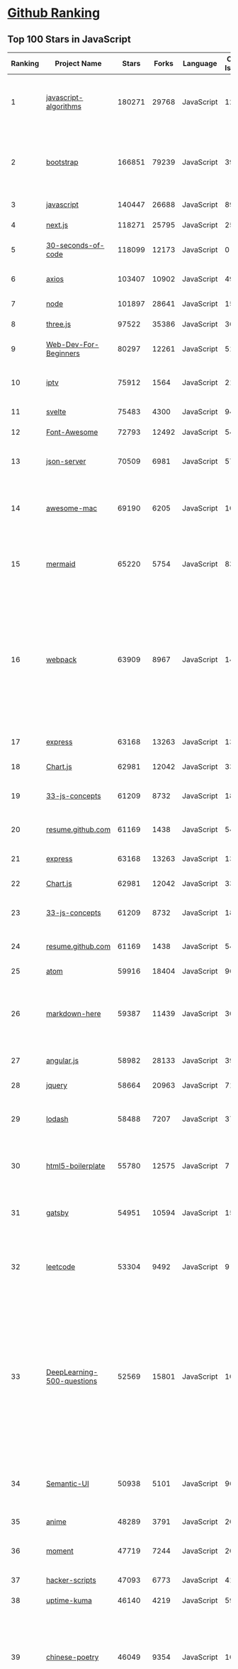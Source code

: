 [Github Ranking](../README.md)
==========

## Top 100 Stars in JavaScript

| Ranking | Project Name | Stars | Forks | Language | Open Issues | Description | Last Commit |
| ------- | ------------ | ----- | ----- | -------- | ----------- | ----------- | ----------- |
| 1 | [javascript-algorithms](https://github.com/trekhleb/javascript-algorithms) | 180271 | 29768 | JavaScript | 122 | 📝 Algorithms and data structures implemented in JavaScript with explanations and links to further readings | 2024-02-13T14:12:33Z |
| 2 | [bootstrap](https://github.com/twbs/bootstrap) | 166851 | 79239 | JavaScript | 394 | The most popular HTML, CSS, and JavaScript framework for developing responsive, mobile first projects on the web. | 2024-02-18T15:39:54Z |
| 3 | [javascript](https://github.com/airbnb/javascript) | 140447 | 26688 | JavaScript | 89 | JavaScript Style Guide | 2024-02-18T18:36:49Z |
| 4 | [next.js](https://github.com/vercel/next.js) | 118271 | 25795 | JavaScript | 2567 | The React Framework | 2024-02-19T09:44:54Z |
| 5 | [30-seconds-of-code](https://github.com/Chalarangelo/30-seconds-of-code) | 118099 | 12173 | JavaScript | 0 | Short code snippets for all your development needs | 2024-02-18T18:25:04Z |
| 6 | [axios](https://github.com/axios/axios) | 103407 | 10902 | JavaScript | 496 | Promise based HTTP client for the browser and node.js | 2024-02-19T07:23:06Z |
| 7 | [node](https://github.com/nodejs/node) | 101897 | 28641 | JavaScript | 1512 | Node.js JavaScript runtime ✨🐢🚀✨ | 2024-02-19T09:08:54Z |
| 8 | [three.js](https://github.com/mrdoob/three.js) | 97522 | 35386 | JavaScript | 364 | JavaScript 3D Library. | 2024-02-19T09:19:10Z |
| 9 | [Web-Dev-For-Beginners](https://github.com/microsoft/Web-Dev-For-Beginners) | 80297 | 12261 | JavaScript | 51 | 24 Lessons, 12 Weeks, Get Started as a Web Developer | 2024-02-13T05:43:22Z |
| 10 | [iptv](https://github.com/iptv-org/iptv) | 75912 | 1564 | JavaScript | 21 | Collection of publicly available IPTV channels from all over the world | 2024-02-19T00:08:46Z |
| 11 | [svelte](https://github.com/sveltejs/svelte) | 75483 | 4300 | JavaScript | 940 | Cybernetically enhanced web apps | 2024-02-19T09:26:57Z |
| 12 | [Font-Awesome](https://github.com/FortAwesome/Font-Awesome) | 72793 | 12492 | JavaScript | 5447 | The iconic SVG, font, and CSS toolkit | 2024-01-14T14:41:15Z |
| 13 | [json-server](https://github.com/typicode/json-server) | 70509 | 6981 | JavaScript | 578 | Get a full fake REST API with zero coding in less than 30 seconds (seriously) | 2024-02-15T00:53:17Z |
| 14 | [awesome-mac](https://github.com/jaywcjlove/awesome-mac) | 69190 | 6205 | JavaScript | 100 |  Now we have become very big, Different from the original idea. Collect premium software in various categories. | 2024-02-18T13:50:31Z |
| 15 | [mermaid](https://github.com/mermaid-js/mermaid) | 65220 | 5754 | JavaScript | 833 | Generation of diagrams like flowcharts or sequence diagrams from text in a similar manner as markdown | 2024-02-19T07:07:48Z |
| 16 | [webpack](https://github.com/webpack/webpack) | 63909 | 8967 | JavaScript | 149 | A bundler for javascript and friends. Packs many modules into a few bundled assets. Code Splitting allows for loading parts of the application on demand. Through "loaders", modules can be CommonJs, AMD, ES6 modules, CSS, Images, JSON, Coffeescript, LESS, ... and your custom stuff. | 2024-02-19T03:39:48Z |
| 17 | [express](https://github.com/expressjs/express) | 63168 | 13263 | JavaScript | 139 | Fast, unopinionated, minimalist web framework for node. | 2024-02-19T03:05:25Z |
| 18 | [Chart.js](https://github.com/chartjs/Chart.js) | 62981 | 12042 | JavaScript | 331 | Simple HTML5 Charts using the <canvas> tag | 2024-02-18T12:31:38Z |
| 19 | [33-js-concepts](https://github.com/leonardomso/33-js-concepts) | 61209 | 8732 | JavaScript | 18 | 📜 33 JavaScript concepts every developer should know. | 2024-02-16T10:07:28Z |
| 20 | [resume.github.com](https://github.com/resume/resume.github.com) | 61169 | 1438 | JavaScript | 54 | Resumes generated using the GitHub informations | 2023-02-15T06:38:51Z |
| 21 | [express](https://github.com/expressjs/express) | 63168 | 13263 | JavaScript | 139 | Fast, unopinionated, minimalist web framework for node. | 2024-02-19T03:05:25Z |
| 22 | [Chart.js](https://github.com/chartjs/Chart.js) | 62981 | 12042 | JavaScript | 331 | Simple HTML5 Charts using the <canvas> tag | 2024-02-18T12:31:38Z |
| 23 | [33-js-concepts](https://github.com/leonardomso/33-js-concepts) | 61209 | 8732 | JavaScript | 18 | 📜 33 JavaScript concepts every developer should know. | 2024-02-16T10:07:28Z |
| 24 | [resume.github.com](https://github.com/resume/resume.github.com) | 61169 | 1438 | JavaScript | 54 | Resumes generated using the GitHub informations | 2023-02-15T06:38:51Z |
| 25 | [atom](https://github.com/atom/atom) | 59916 | 18404 | JavaScript | 963 | :atom: The hackable text editor | 2023-01-03T10:49:48Z |
| 26 | [markdown-here](https://github.com/adam-p/markdown-here) | 59387 | 11439 | JavaScript | 302 | Google Chrome, Firefox, and Thunderbird extension that lets you write email in Markdown and render it before sending. | 2023-01-16T15:01:42Z |
| 27 | [angular.js](https://github.com/angular/angular.js) | 58982 | 28133 | JavaScript | 391 | AngularJS - HTML enhanced for web apps! | 2022-04-12T15:57:22Z |
| 28 | [jquery](https://github.com/jquery/jquery) | 58664 | 20963 | JavaScript | 71 | jQuery JavaScript Library | 2024-02-16T03:51:21Z |
| 29 | [lodash](https://github.com/lodash/lodash) | 58488 | 7207 | JavaScript | 37 | A modern JavaScript utility library delivering modularity, performance, & extras. | 2024-02-14T12:26:52Z |
| 30 | [html5-boilerplate](https://github.com/h5bp/html5-boilerplate) | 55780 | 12575 | JavaScript | 7 | A professional front-end template for building fast, robust, and adaptable web apps or sites. | 2024-02-15T15:05:48Z |
| 31 | [gatsby](https://github.com/gatsbyjs/gatsby) | 54951 | 10594 | JavaScript | 157 | The best React-based framework with performance, scalability and security built in. | 2024-02-19T00:28:49Z |
| 32 | [leetcode](https://github.com/azl397985856/leetcode) | 53304 | 9492 | JavaScript | 9 | LeetCode Solutions: A Record of My Problem Solving Journey.( leetcode题解，记录自己的leetcode解题之路。) | 2024-01-13T12:34:51Z |
| 33 | [DeepLearning-500-questions](https://github.com/scutan90/DeepLearning-500-questions) | 52569 | 15801 | JavaScript | 105 | 深度学习500问，以问答形式对常用的概率知识、线性代数、机器学习、深度学习、计算机视觉等热点问题进行阐述，以帮助自己及有需要的读者。 全书分为18个章节，50余万字。由于水平有限，书中不妥之处恳请广大读者批评指正。   未完待续............ 如有意合作，联系scutjy2015@163.com                     版权所有，违权必究       Tan 2018.06 | 2023-11-28T04:45:49Z |
| 34 | [Semantic-UI](https://github.com/Semantic-Org/Semantic-UI) | 50938 | 5101 | JavaScript | 965 | Semantic is a UI component framework based around useful principles from natural language. | 2023-12-08T10:19:17Z |
| 35 | [anime](https://github.com/juliangarnier/anime) | 48289 | 3791 | JavaScript | 200 | JavaScript animation engine | 2023-11-28T12:21:16Z |
| 36 | [moment](https://github.com/moment/moment) | 47719 | 7244 | JavaScript | 201 | Parse, validate, manipulate, and display dates in javascript. | 2024-02-18T12:54:04Z |
| 37 | [hacker-scripts](https://github.com/NARKOZ/hacker-scripts) | 47093 | 6773 | JavaScript | 41 | Based on a true story | 2023-10-23T21:01:40Z |
| 38 | [uptime-kuma](https://github.com/louislam/uptime-kuma) | 46140 | 4219 | JavaScript | 591 | A fancy self-hosted monitoring tool | 2024-02-19T06:57:38Z |
| 39 | [chinese-poetry](https://github.com/chinese-poetry/chinese-poetry) | 46049 | 9354 | JavaScript | 105 | The most comprehensive database of Chinese poetry 🧶最全中华古诗词数据库,  唐宋两朝近一万四千古诗人,  接近5.5万首唐诗加26万宋诗.  两宋时期1564位词人，21050首词。 | 2023-11-27T08:07:33Z |
| 40 | [serverless](https://github.com/serverless/serverless) | 45861 | 5828 | JavaScript | 1070 | ⚡ Serverless Framework – Build web, mobile and IoT applications with serverless architectures using AWS Lambda, Azure Functions, Google CloudFunctions & more! –  | 2024-02-19T09:20:07Z |
| 41 | [swiper](https://github.com/nolimits4web/swiper) | 38010 | 9829 | JavaScript | 66 | Most modern mobile touch slider with hardware accelerated transitions | 2024-02-18T05:45:39Z |
| 42 | [impress.js](https://github.com/impress/impress.js) | 37459 | 6867 | JavaScript | 54 | It's a presentation framework based on the power of CSS3 transforms and transitions in modern browsers and inspired by the idea behind prezi.com. | 2024-02-11T22:47:05Z |
| 43 | [monaco-editor](https://github.com/microsoft/monaco-editor) | 37433 | 3508 | JavaScript | 391 | A browser based code editor | 2024-02-19T07:37:57Z |
| 44 | [video.js](https://github.com/videojs/video.js) | 36882 | 7541 | JavaScript | 471 | Video.js - open source HTML5 video player | 2024-02-16T22:35:30Z |
| 45 | [phaser](https://github.com/phaserjs/phaser) | 35983 | 7160 | JavaScript | 101 | Phaser is a fun, free and fast 2D game framework for making HTML5 games for desktop and mobile web browsers, supporting Canvas and WebGL rendering. | 2024-02-19T02:09:47Z |
| 46 | [preact](https://github.com/preactjs/preact) | 35786 | 2012 | JavaScript | 149 | ⚛️ Fast 3kB React alternative with the same modern API. Components & Virtual DOM. | 2024-02-17T12:00:13Z |
| 47 | [fullPage.js](https://github.com/alvarotrigo/fullPage.js) | 34915 | 7429 | JavaScript | 167 | fullPage plugin by Alvaro Trigo. Create full screen pages fast and simple | 2024-01-31T12:41:56Z |
| 48 | [awesome-react-native](https://github.com/jondot/awesome-react-native) | 33892 | 4058 | JavaScript | 36 | Awesome React Native components, news, tools, and learning material! | 2024-01-31T17:53:10Z |
| 49 | [clipboard.js](https://github.com/zenorocha/clipboard.js) | 33705 | 4138 | JavaScript | 12 | :scissors: Modern copy to clipboard. No Flash. Just 3kb gzipped :clipboard: | 2024-01-09T17:45:20Z |
| 50 | [wtfjs](https://github.com/denysdovhan/wtfjs) | 33450 | 2579 | JavaScript | 12 | 🤪 A list of funny and tricky JavaScript examples | 2023-11-30T19:14:21Z |
| 51 | [gulp](https://github.com/gulpjs/gulp) | 32862 | 4376 | JavaScript | 26 | A toolkit to automate & enhance your workflow | 2024-02-01T13:37:33Z |
| 52 | [insomnia](https://github.com/Kong/insomnia) | 32446 | 1872 | JavaScript | 619 | The open-source, cross-platform API client for GraphQL, REST, WebSockets, SSE and gRPC. With Cloud, Local and Git storage. | 2024-02-18T22:08:58Z |
| 53 | [marked](https://github.com/markedjs/marked) | 31448 | 3431 | JavaScript | 22 | A markdown parser and compiler. Built for speed. | 2024-02-19T03:02:26Z |
| 54 | [Awesome-Design-Tools](https://github.com/goabstract/Awesome-Design-Tools) | 31165 | 2052 | JavaScript | 9 | The best design tools and plugins for everything 👉 | 2023-08-14T09:10:15Z |
| 55 | [JavaScript](https://github.com/TheAlgorithms/JavaScript) | 30654 | 5435 | JavaScript | 2 | Algorithms and Data Structures implemented in JavaScript for beginners, following best practices. | 2024-02-15T16:09:58Z |
| 56 | [fastify](https://github.com/fastify/fastify) | 30036 | 2249 | JavaScript | 63 | Fast and low overhead web framework, for Node.js | 2024-02-19T00:50:28Z |
| 57 | [vue-cli](https://github.com/vuejs/vue-cli) | 29751 | 6488 | JavaScript | 927 | 🛠️ webpack-based tooling for Vue.js Development | 2024-01-05T13:42:33Z |
| 58 | [lottie-web](https://github.com/airbnb/lottie-web) | 29463 | 2908 | JavaScript | 701 | Render After Effects animations natively on Web, Android and iOS, and React Native. http://airbnb.io/lottie/ | 2024-02-01T13:02:16Z |
| 59 | [react-boilerplate](https://github.com/react-boilerplate/react-boilerplate) | 29330 | 6236 | JavaScript | 78 | :fire: A highly scalable, offline-first foundation with the best developer experience and a focus on performance and best practices. | 2023-03-23T21:35:09Z |
| 60 | [learnGitBranching](https://github.com/pcottle/learnGitBranching) | 29288 | 5751 | JavaScript | 25 | An interactive git visualization and tutorial. Aspiring students of git can use this app to educate and challenge themselves towards mastery of git! | 2024-02-07T16:27:22Z |
| 61 | [koa](https://github.com/koajs/koa) | 34683 | 3330 | JavaScript | 36 | Expressive middleware for node.js using ES2017 async functions | 2024-01-17T02:03:21Z |
| 62 | [awesome-react-native](https://github.com/jondot/awesome-react-native) | 33892 | 4058 | JavaScript | 36 | Awesome React Native components, news, tools, and learning material! | 2024-01-31T17:53:10Z |
| 63 | [clipboard.js](https://github.com/zenorocha/clipboard.js) | 33705 | 4138 | JavaScript | 12 | :scissors: Modern copy to clipboard. No Flash. Just 3kb gzipped :clipboard: | 2024-01-09T17:45:20Z |
| 64 | [carbon](https://github.com/carbon-app/carbon) | 33695 | 1937 | JavaScript | 57 | :black_heart: Create and share beautiful images of your source code | 2024-01-06T07:03:00Z |
| 65 | [brackets](https://github.com/adobe/brackets) | 33332 | 7948 | JavaScript | 2618 | An open source code editor for the web, written in JavaScript, HTML and CSS. | 2022-06-12T08:19:24Z |
| 66 | [gulp](https://github.com/gulpjs/gulp) | 32862 | 4376 | JavaScript | 26 | A toolkit to automate & enhance your workflow | 2024-02-01T13:37:33Z |
| 67 | [insomnia](https://github.com/Kong/insomnia) | 32446 | 1872 | JavaScript | 619 | The open-source, cross-platform API client for GraphQL, REST, WebSockets, SSE and gRPC. With Cloud, Local and Git storage. | 2024-02-18T22:08:58Z |
| 68 | [marked](https://github.com/markedjs/marked) | 31448 | 3431 | JavaScript | 22 | A markdown parser and compiler. Built for speed. | 2024-02-19T03:02:26Z |
| 69 | [Awesome-Design-Tools](https://github.com/goabstract/Awesome-Design-Tools) | 31165 | 2052 | JavaScript | 9 | The best design tools and plugins for everything 👉 | 2023-08-14T09:10:15Z |
| 70 | [husky](https://github.com/typicode/husky) | 31125 | 1084 | JavaScript | 14 | Git hooks made easy 🐶 woof! | 2024-02-17T21:16:32Z |
| 71 | [JavaScript](https://github.com/TheAlgorithms/JavaScript) | 30654 | 5435 | JavaScript | 2 | Algorithms and Data Structures implemented in JavaScript for beginners, following best practices. | 2024-02-15T16:09:58Z |
| 72 | [fastify](https://github.com/fastify/fastify) | 30036 | 2249 | JavaScript | 63 | Fast and low overhead web framework, for Node.js | 2024-02-19T00:50:28Z |
| 73 | [htmx](https://github.com/bigskysoftware/htmx) | 30027 | 1061 | JavaScript | 387 | </> htmx - high power tools for HTML | 2024-02-16T19:55:37Z |
| 74 | [react-boilerplate](https://github.com/react-boilerplate/react-boilerplate) | 29330 | 6236 | JavaScript | 78 | :fire: A highly scalable, offline-first foundation with the best developer experience and a focus on performance and best practices. | 2023-03-23T21:35:09Z |
| 75 | [learnGitBranching](https://github.com/pcottle/learnGitBranching) | 29288 | 5751 | JavaScript | 25 | An interactive git visualization and tutorial. Aspiring students of git can use this app to educate and challenge themselves towards mastery of git! | 2024-02-07T16:27:22Z |
| 76 | [project-guidelines](https://github.com/elsewhencode/project-guidelines) | 29096 | 3357 | JavaScript | 9 | A set of best practices for JavaScript projects | 2024-02-15T10:13:37Z |
| 77 | [sequelize](https://github.com/sequelize/sequelize) | 28888 | 4303 | JavaScript | 810 | Feature-rich ORM for modern Node.js and TypeScript, it supports PostgreSQL (with JSON and JSONB support), MySQL, MariaDB, SQLite, MS SQL Server, Snowflake, Oracle DB (v6), DB2 and DB2 for IBM i. | 2024-02-19T09:18:11Z |
| 78 | [500lines](https://github.com/aosabook/500lines) | 28821 | 5979 | JavaScript | 31 | 500 Lines or Less | 2023-08-19T11:18:34Z |
| 79 | [standard](https://github.com/standard/standard) | 28781 | 2534 | JavaScript | 107 | 🌟 JavaScript Style Guide, with linter & automatic code fixer | 2024-01-23T09:16:10Z |
| 80 | [webtorrent](https://github.com/webtorrent/webtorrent) | 28757 | 2785 | JavaScript | 72 | ⚡️ Streaming torrent client for the web | 2024-02-18T18:20:14Z |
| 81 | [carbon](https://github.com/carbon-app/carbon) | 33695 | 1937 | JavaScript | 57 | :black_heart: Create and share beautiful images of your source code | 2024-01-06T07:03:00Z |
| 82 | [wtfjs](https://github.com/denysdovhan/wtfjs) | 33450 | 2579 | JavaScript | 12 | 🤪 A list of funny and tricky JavaScript examples | 2023-11-30T19:14:21Z |
| 83 | [brackets](https://github.com/adobe/brackets) | 33332 | 7948 | JavaScript | 2618 | An open source code editor for the web, written in JavaScript, HTML and CSS. | 2022-06-12T08:19:24Z |
| 84 | [gulp](https://github.com/gulpjs/gulp) | 32862 | 4376 | JavaScript | 26 | A toolkit to automate & enhance your workflow | 2024-02-01T13:37:33Z |
| 85 | [tesseract.js](https://github.com/naptha/tesseract.js) | 32694 | 2217 | JavaScript | 19 | Pure Javascript OCR for more than 100 Languages 📖🎉🖥 | 2024-02-13T06:12:30Z |
| 86 | [insomnia](https://github.com/Kong/insomnia) | 32446 | 1872 | JavaScript | 619 | The open-source, cross-platform API client for GraphQL, REST, WebSockets, SSE and gRPC. With Cloud, Local and Git storage. | 2024-02-18T22:08:58Z |
| 87 | [react-beautiful-dnd](https://github.com/atlassian/react-beautiful-dnd) | 31927 | 2536 | JavaScript | 541 | Beautiful and accessible drag and drop for lists with React | 2024-02-15T04:23:50Z |
| 88 | [marked](https://github.com/markedjs/marked) | 31448 | 3431 | JavaScript | 22 | A markdown parser and compiler. Built for speed. | 2024-02-19T03:02:26Z |
| 89 | [Awesome-Design-Tools](https://github.com/goabstract/Awesome-Design-Tools) | 31165 | 2052 | JavaScript | 9 | The best design tools and plugins for everything 👉 | 2023-08-14T09:10:15Z |
| 90 | [husky](https://github.com/typicode/husky) | 31125 | 1084 | JavaScript | 14 | Git hooks made easy 🐶 woof! | 2024-02-17T21:16:32Z |
| 91 | [JavaScript](https://github.com/TheAlgorithms/JavaScript) | 30654 | 5435 | JavaScript | 2 | Algorithms and Data Structures implemented in JavaScript for beginners, following best practices. | 2024-02-15T16:09:58Z |
| 92 | [fastify](https://github.com/fastify/fastify) | 30036 | 2249 | JavaScript | 63 | Fast and low overhead web framework, for Node.js | 2024-02-19T00:50:28Z |
| 93 | [htmx](https://github.com/bigskysoftware/htmx) | 30027 | 1061 | JavaScript | 387 | </> htmx - high power tools for HTML | 2024-02-16T19:55:37Z |
| 94 | [vue-cli](https://github.com/vuejs/vue-cli) | 29751 | 6488 | JavaScript | 927 | 🛠️ webpack-based tooling for Vue.js Development | 2024-01-05T13:42:33Z |
| 95 | [lottie-web](https://github.com/airbnb/lottie-web) | 29463 | 2908 | JavaScript | 701 | Render After Effects animations natively on Web, Android and iOS, and React Native. http://airbnb.io/lottie/ | 2024-02-01T13:02:16Z |
| 96 | [learnGitBranching](https://github.com/pcottle/learnGitBranching) | 29288 | 5751 | JavaScript | 25 | An interactive git visualization and tutorial. Aspiring students of git can use this app to educate and challenge themselves towards mastery of git! | 2024-02-07T16:27:22Z |
| 97 | [project-guidelines](https://github.com/elsewhencode/project-guidelines) | 29096 | 3357 | JavaScript | 9 | A set of best practices for JavaScript projects | 2024-02-15T10:13:37Z |
| 98 | [sequelize](https://github.com/sequelize/sequelize) | 28888 | 4303 | JavaScript | 810 | Feature-rich ORM for modern Node.js and TypeScript, it supports PostgreSQL (with JSON and JSONB support), MySQL, MariaDB, SQLite, MS SQL Server, Snowflake, Oracle DB (v6), DB2 and DB2 for IBM i. | 2024-02-19T09:18:11Z |
| 99 | [500lines](https://github.com/aosabook/500lines) | 28821 | 5979 | JavaScript | 31 | 500 Lines or Less | 2023-08-19T11:18:34Z |
| 100 | [standard](https://github.com/standard/standard) | 28781 | 2534 | JavaScript | 107 | 🌟 JavaScript Style Guide, with linter & automatic code fixer | 2024-01-23T09:16:10Z |

